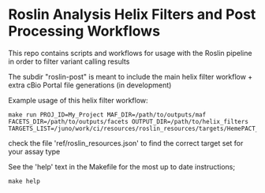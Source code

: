 # Roslin Analysis Helix Filters and Post Processing Workflows

This repo contains scripts and workflows for usage with the Roslin pipeline in order to filter variant calling results

The subdir "roslin-post" is meant to include the main helix filter workflow + extra cBio Portal file generations (in development)

Example usage of this helix filter workflow:

```
make run PROJ_ID=My_Project MAF_DIR=/path/to/outputs/maf FACETS_DIR=/path/to/outputs/facets OUTPUT_DIR=/path/to/helix_filters TARGETS_LIST=/juno/work/ci/resources/roslin_resources/targets/HemePACT_v4/b37/HemePACT_v4_b37_targets.ilist
```

check the file 'ref/roslin_resources.json' to find the correct target set for your assay type

See the 'help' text in the Makefile for the most up to date instructions;

```
make help
```
